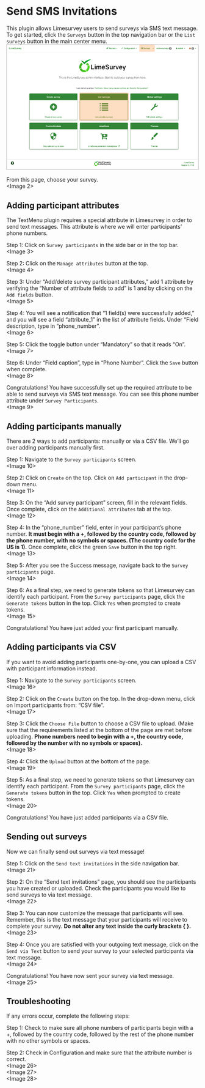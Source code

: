 # Send SMS Invitations
This plugin allows Limesurvey users to send surveys via SMS text message.  To get started, click the ```Surveys``` button in the top navigation bar or the ```List surveys``` button in the main center menu.  
![Finding list survey on the main menu](DocumentationAssets/Image1.png)  

From this page, choose your survey.   
<Image 2>  

## Adding participant attributes  
The TextMenu plugin requires a special attribute in Limesurvey in order to send text messages. This attribute is where we will enter participants’ phone numbers.  

Step 1: Click on ```Survey participants``` in the side bar or in the top bar.  
<Image 3>  

Step 2: Click on the ```Manage attributes``` button at the top.   
<Image 4>  

Step 3: Under “Add/delete survey participant attributes,” add 1 attribute by verifying the “Number of attribute fields to add” is 1 and by clicking on the ```Add fields``` button.   
<Image 5>   

Step 4: You will see a notification that “1 field(s) were successfully added,” and you will see a field “attribute_1” in the list of attribute fields. Under “Field description, type in “phone_number”.    
<Image 6>   

Step 5: Click the toggle button under “Mandatory” so that it reads “On”.   
<Image 7>   

Step 6: Under “Field caption”, type in “Phone Number”. Click the ```Save``` button when complete.   
<Image 8>   

Congratulations! You have successfully set up the required attribute to be able to send surveys via SMS text message. You can see this phone number attribute under ```Survey Participants```.    
<Image 9>   

## Adding participants manually   
There are 2 ways to add participants: manually or via a CSV file. We’ll go over adding participants manually first.    

Step 1: Navigate to the ```Survey participants``` screen.   
<Image 10>   

Step 2: Click on ```Create``` on the top. Click on ```Add participant``` in the drop-down menu.   
<Image 11>   

Step 3: On the “Add survey participant” screen, fill in the relevant fields. Once complete, click on the ```Additional attributes``` tab at the top.   
<Image 12>   

Step 4: In the “phone_number” field, enter in your participant’s phone number. **It must begin with a +, followed by the country code, followed by the phone number, with no symbols or spaces. (The country code for the US is 1).** Once complete, click the green ```Save``` button in the top right.    
<Image 13>   

Step 5: After you see the Success message, navigate back to the ```Survey participants``` page.   
<Image 14>   

Step 6: As a final step, we need to generate tokens so that Limesurvey can identify each participant. From the ```Survey participants``` page, click the ```Generate tokens``` button in the top. Click ```Yes``` when prompted to create tokens.    
<Image 15>   

Congratulations! You have just added your first participant manually.    

## Adding participants via CSV   
If you want to avoid adding participants one-by-one, you can upload a CSV with participant information instead.    

Step 1: Navigate to the ```Survey participants``` screen.   
<Image 16>   

Step 2: Click on the ```Create``` button on the top. In the drop-down menu, click on Import participants from: “CSV file”.    
<Image 17>   

Step 3: Click the ```Choose File``` button to choose a CSV file to upload. (Make sure that the requirements listed at the bottom of the page are met before uploading. **Phone numbers need to begin with a +, the country code, followed by the number with no symbols or spaces).**   
<Image 18>   

Step 4: Click the ```Upload``` button at the bottom of the page.   
<Image 19>   

Step 5: As a final step, we need to generate tokens so that Limesurvey can identify each participant. From the ```Survey participants``` page, click the ```Generate tokens``` button in the top. Click ```Yes``` when prompted to create tokens.    
<Image 20>   

Congratulations! You have just added participants via a CSV file.    

## Sending out surveys   
Now we can finally send out surveys via text message!    

Step 1: Click on the ```Send text invitations``` in the side navigation bar.    
<Image 21>   

Step 2: On the “Send text invitations” page, you should see the participants you have created or uploaded. Check the participants you would like to send surveys to via text message.    
<Image 22>   

Step 3: You can now customize the message that participants will see. Remember, this is the text message that your participants will receive to complete your survey. **Do not alter any text inside the curly brackets { }.**    
<Image 23>   

Step 4: Once you are satisfied with your outgoing text message, click on the ```Send via Text``` button to send your survey to your selected participants via text message.    
<Image 24>   

Congratulations! You have now sent your survey via text message.   
<Image 25>   

## Troubleshooting   
If any errors occur, complete the following steps:    

Step 1: Check to make sure all phone numbers of participants begin with a +, followed by the country code, followed by the rest of the phone number with no other symbols or spaces.    

Step 2: Check in Configuration and make sure that the attribute number is correct.    
<Image 26>   
<Image 27>   
<Image 28>   
